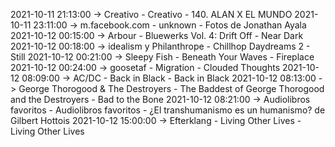 2021-10-11 21:13:00 -> Creativo - Creativo - 140. ALAN X EL MUNDO
2021-10-11 23:11:00 -> m.facebook.com - unknown - Fotos de Jonathan Ayala
2021-10-12 00:15:00 -> Arbour - Bluewerks Vol. 4: Drift Off - Near Dark
2021-10-12 00:18:00 -> idealism y Philanthrope - Chillhop Daydreams 2 - Still
2021-10-12 00:21:00 -> Sleepy Fish - Beneath Your Waves - Fireplace
2021-10-12 00:24:00 -> goosetaf - Migration - Clouded Thoughts
2021-10-12 08:09:00 -> AC/DC - Back in Black - Back in Black
2021-10-12 08:13:00 -> George Thorogood & The Destroyers - The Baddest of George Thorogood and the Destroyers - Bad to the Bone
2021-10-12 08:21:00 -> Audiolibros favoritos - Audiolibros favoritos - ¿El transhumanismo es un humanismo? de Gilbert Hottois
2021-10-12 15:00:00 -> Efterklang - Living Other Lives - Living Other Lives
